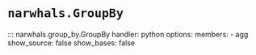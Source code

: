 # `narwhals.GroupBy`

::: narwhals.group_by.GroupBy
    handler: python
    options:
      members:
        - agg
      show_source: false
      show_bases: false
